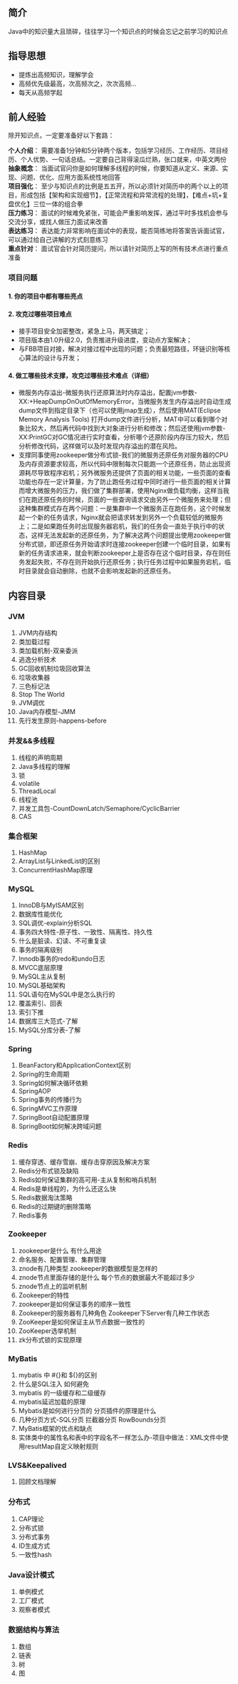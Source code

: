 ## 简介
Java中的知识量大且琐碎，往往学习一个知识点的时候会忘记之前学习的知识点  
## 指导思想
* 提炼出高频知识，理解学会  
* 高频优先级最高，次高频次之，次次高频...
* 每天从高频学起 
## 前人经验
除开知识点，一定要准备好以下套路：

**个人介绍**： 需要准备1分钟和5分钟两个版本，包括学习经历、工作经历、项目经历、个人优势、一句话总结。一定要自己背得滚瓜烂熟，张口就来，中英文两份    
**抽象概念**： 当面试官问你是如何理解多线程的时候，你要知道从定义、来源、实现、问题、优化、应用方面系统性地回答  
**项目强化**： 至少与知识点的比例是五五开，所以必须针对简历中的两个以上的项目，形成包括【架构和实现细节】，【正常流程和异常流程的处理】，【难点+坑+复盘优化】三位一体的组合拳  
**压力练习**： 面试的时候难免紧张，可能会严重影响发挥，通过平时多找机会参与交流分享，或找人做压力面试来改善  
**表达练习**： 表达能力非常影响在面试中的表现，能否简练地将答案告诉面试官，可以通过给自己讲解的方式刻意练习  
**重点针对**： 面试官会针对简历提问，所以请针对简历上写的所有技术点进行重点准备  

### 项目问题  
#### 1. 你的项目中都有哪些亮点  
#### 2. 攻克过哪些项目难点  
* 接手项目安全加密整改，紧急上马，两天搞定；  
* 项目版本由1.0升级2.0，负责推进升级进度，变动点方案解决；  
* 与FBB项目对接，解决对接过程中出现的问题；负责最短路径，环链识别等核心算法的设计与开发；  
#### 4. 做工哪些技术支撑，攻克过哪些技术难点（详细）
* 微服务内存溢出-微服务执行还原算法时内存溢出，配置jvm参数-XX:+HeapDumpOnOutOfMemoryError，当微服务发生内存溢出时自动生成dump文件到指定目录下（也可以使用jmap生成），然后使用MAT(Eclipse Memory Analysis Tools) 打开dump文件进行分析，MAT中可以看到哪个对象比较大，然后再代码中找到大对象进行分析和修改；然后还使用jvm参数-XX:PrintGC对GC情况进行实时查看，分析哪个还原阶段内存压力较大，然后分析修改代码，这样做可以及时发现内存溢出的潜在风险。
* 支撑同事使用zookeeper做分布式锁-我们的微服务还原任务对服务器的CPU及内存资源要求较高，所以代码中限制每次只能跑一个还原任务，防止出现资源耗尽导致程序宕机；另外微服务还提供了页面的相关功能，一些页面的查看功能也存在一定计算量，为了防止跑任务过程中同时进行一些页面的相关计算而增大微服务的压力，我们做了集群部署，使用Nginx做负载均衡，这样当我们在跑还原任务的时候，页面的一些查询请求交由另外一个微服务来处理；但这种集群模式存在两个问题：一是集群中一个微服务正在跑任务，这个时候发起一个新的任务请求，Nginx就会把请求转发到另外一个负载较低的微服务上；二是如果跑任务时出现服务器宕机，我们的任务会一直处于执行中的状态，这样无法发起新的还原任务，为了解决这两个问题提出使用zookeeper做分布式锁，即还原任务开始请求时连接zookeeper创建一个临时目录，如果有新的任务请求进来，就会判断zookeeper上是否存在这个临时目录，存在则任务发起失败，不存在则开始执行还原任务；执行任务过程中如果服务宕机，临时目录就会自动删除，也就不会影响发起新的还原任务。

## 内容目录
### JVM
1. JVM内存结构
2. 类加载过程
3. 类加载机制-双亲委派
4. 逃逸分析技术
5. GC回收机制垃圾回收算法
6. 垃圾收集器
7. 三色标记法
8. Stop The World
9. JVM调优
10. Java内存模型-JMM
11. 先行发生原则-happens-before

### 并发&&多线程
1. 线程的声明周期
2. Java多线程的理解
3. 锁
4. volatile
5. ThreadLocal
6. 线程池
7. 并发工具包-CountDownLatch/Semaphore/CyclicBarrier
8. CAS

### 集合框架
1. HashMap
2. ArrayList与LinkedList的区别
3. ConcurrentHashMap原理

### MySQL
1. InnoDB与MyISAM区别
2. 数据库性能优化
3. SQL调优-explain分析SQL
4. 事务四大特性-原子性、一致性、隔离性、持久性
5. 什么是脏读、幻读、不可重复读
6. 事务的隔离级别
7. Innodb事务的redo和undo日志
8. MVCC底层原理
9. MySQL主从复制
10. MySQL基础架构
11. SQL语句在MySQL中是怎么执行的
12. 覆盖索引、回表
13. 索引下推
14. 数据库三大范式-了解
15. MySQL分库分表-了解

### Spring
1. BeanFactory和ApplicationContext区别
2. Spring的生命周期
3. Spring如何解决循环依赖
4. SpringAOP
5. Spring事务的传播行为
6. SpringMVC工作原理
7. SpringBoot自动配置原理
8. SpringBoot如何解决跨域问题

### Redis
1. 缓存穿透、缓存雪崩、缓存击穿原因及解决方案
2. Redis分布式锁及缺陷
3. Redis如何保证集群的高可用-主从复制和哨兵机制
4. Redis是单线程的，为什么还这么快
5. Redis数据淘汰策略
6. Redis的过期键的删除策略
7. Redis事务

### Zookeeper
1. zookeeper是什么 有什么用途
2. 命名服务、配置管理、集群管理
3. znode有几种类型 zookeeper的数据模型是怎样的
4. znode节点里面存储的是什么 每个节点的数据最大不能超过多少
5. znode节点上的监听机制
6. Zookeeper的特性
7. zookeeper是如何保证事务的顺序一致性
8. Zookeeper的服务器有几种角色 Zookeeper下Server有几种工作状态
9. ZooKeeper是如何保证主从节点数据一致性的
10. ZooKeeper选举机制
11. zk分布式锁的实现原理

### MyBatis
1. mybatis 中 #{}和 ${}的区别
2. 什么是SQL注入 如何避免
3. mybatis 的一级缓存和二级缓存
4. mybatis延迟加载的原理
5. Mybatis是如何进行分页的 分页插件的原理是什么
6. 几种分页方式-SQL分页 拦截器分页 RowBounds分页
7. MyBatis框架的优点和缺点
8. 实体类中的属性名和表中的字段名不一样怎么办-项目中做法：XML文件中使用resultMap自定义映射规则

### LVS&Keepalived
1. 回顾文档理解

### 分布式
1. CAP理论
2. 分布式锁
3. 分布式事务
4. ID生成方式
5. 一致性hash

### Java设计模式
1. 单例模式
2. 工厂模式
3. 观察者模式

### 数据结构与算法
1. 数组
2. 链表
3. 树
4. 图
